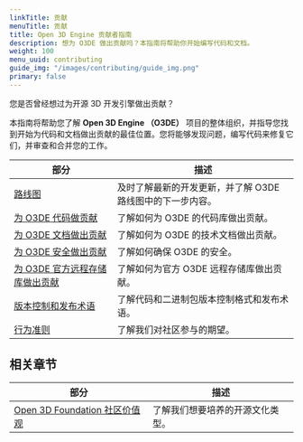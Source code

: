 ```yaml
---
linkTitle: 贡献
menuTitle: 贡献
title: Open 3D Engine 贡献者指南
description: 想为 O3DE 做出贡献吗？本指南将帮助你开始编写代码和文档。
weight: 100
menu_uuid: contributing
guide_img: "/images/contributing/guide_img.png"
primary: false
---
```


您是否曾经想过为开源 3D 开发引擎做出贡献？

本指南将帮助您了解 **Open 3D Engine （O3DE）** 项目的整体组织，并指导您找到开始为代码和文档做出贡献的最佳位置。您将能够发现问题，编写代码来修复它们，并审查和合并您的工作。

|  部分 |描述                                    |
|-----------------------------------|------------------------------------------------|
| [路线图](roadmaps) | 及时了解最新的开发更新，并了解 O3DE 路线图中的下一步内容。 |
| [为 O3DE 代码做贡献](to-code/) | 了解如何为 O3DE 的代码库做出贡献。  |
| [为 O3DE 文档做出贡献](to-docs/) | 了解如何为 O3DE 的技术文档做出贡献。 |
| [为 O3DE 安全做出贡献](security/) | 了解如何确保 O3DE 的安全。 |
| [为 O3DE 官方远程存储库做出贡献](to-official-remote-repository/) | 了解如何为官方 O3DE 远程存储库做出贡献。  |
| [版本控制和发布术语](release-versioning-and-terms) | 了解代码和二进制包版本控制格式和发布术语。 |
| [行为准则](code-of-conduct) | 了解我们对社区参与的期望。 |

## 相关章节

|  部分 |描述                                      |
|-----------------------------------|------------------------------------------------|
| [Open 3D Foundation 社区价值观](https://github.com/o3de/community/blob/main/values.md) | 了解我们想要培养的开源文化类型。 |
